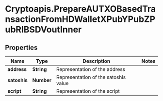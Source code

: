 # Cryptoapis.PrepareAUTXOBasedTransactionFromHDWalletXPubYPubZPubRIBSDVoutInner

## Properties

Name | Type | Description | Notes
------------ | ------------- | ------------- | -------------
**address** | **String** | Representation of the address | 
**satoshis** | **Number** | Representation of the satoshis value | 
**script** | **String** | Representation of the script | 


